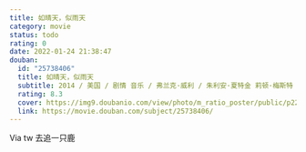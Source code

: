 ```yaml
---
title: 如晴天，似雨天
category: movie
status: todo
rating: 0
date: 2022-01-24 21:38:47
douban:
  id: "25738406"
  title: 如晴天，似雨天
  subtitle: 2014 / 美国 / 剧情 音乐 / 弗兰克·威利 / 朱利安·夏特金 莉顿·梅斯特
  rating: 8.3
  cover: https://img9.doubanio.com/view/photo/m_ratio_poster/public/p2261938616.jpg
  link: https://movie.douban.com/subject/25738406/
---
```


Via tw 去追一只鹿
